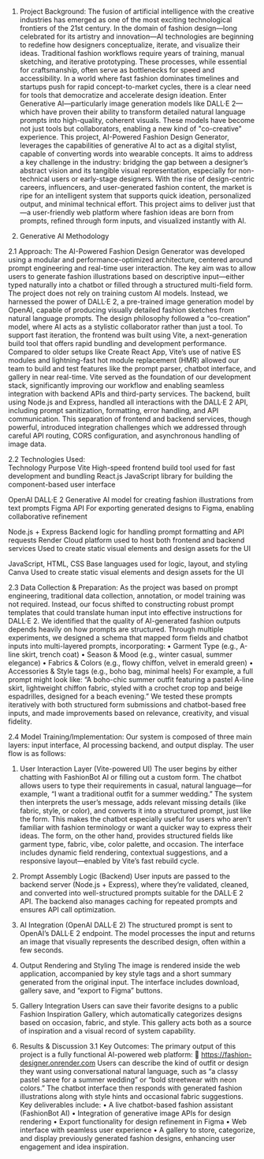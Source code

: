 1. Project Background: 
The fusion of artificial intelligence with the creative industries has emerged as one of the most exciting technological frontiers of the 21st century. In the domain of fashion design—long celebrated for its artistry and innovation—AI technologies are beginning to redefine how designers conceptualize, iterate, and visualize their ideas. Traditional fashion workflows require years of training, manual sketching, and iterative prototyping. These processes, while essential for craftsmanship, often serve as bottlenecks for speed and accessibility. In a world where fast fashion dominates timelines and startups push for rapid concept-to-market cycles, there is a clear need for tools that democratize and accelerate design ideation.
Enter Generative AI—particularly image generation models like DALL·E 2—which have proven their ability to transform detailed natural language prompts into high-quality, coherent visuals. These models have become not just tools but collaborators, enabling a new kind of "co-creative" experience. This project, AI-Powered Fashion Design Generator, leverages the capabilities of generative AI to act as a digital stylist, capable of converting words into wearable concepts. It aims to address a key challenge in the industry: bridging the gap between a designer’s abstract vision and its tangible visual representation, especially for non-technical users or early-stage designers.
With the rise of design-centric careers, influencers, and user-generated fashion content, the market is ripe for an intelligent system that supports quick ideation, personalized output, and minimal technical effort. This project aims to deliver just that—a user-friendly web platform where fashion ideas are born from prompts, refined through form inputs, and visualized instantly with AI.

2. Generative AI Methodology 

2.1 Approach: 
The AI-Powered Fashion Design Generator was developed using a modular and performance-optimized architecture, centered around prompt engineering and real-time user interaction. The key aim was to allow users to generate fashion illustrations based on descriptive input—either typed naturally into a chatbot or filled through a structured multi-field form.
The project does not rely on training custom AI models. Instead, we harnessed the power of DALL·E 2, a pre-trained image generation model by OpenAI, capable of producing visually detailed fashion sketches from natural language prompts. The design philosophy followed a “co-creation” model, where AI acts as a stylistic collaborator rather than just a tool.
To support fast iteration, the frontend was built using Vite, a next-generation build tool that offers rapid bundling and development performance. Compared to older setups like Create React App, Vite’s use of native ES modules and lightning-fast hot module replacement (HMR) allowed our team to build and test features like the prompt parser, chatbot interface, and gallery in near real-time. Vite served as the foundation of our development stack, significantly improving our workflow and enabling seamless integration with backend APIs and third-party services.
The backend, built using Node.js and Express, handled all interactions with the DALL·E 2 API, including prompt sanitization, formatting, error handling, and API communication. This separation of frontend and backend services, though powerful, introduced integration challenges which we addressed through careful API routing, CORS configuration, and asynchronous handling of image data.
 
2.2 Technologies Used:   
Technology
	Purpose
Vite	High-speed frontend build tool used for fast development and bundling
React.js	JavaScript library for building the component-based user interface

OpenAI DALL·E 2	Generative AI model for creating fashion illustrations from text prompts
Figma API	For exporting generated designs to Figma, enabling collaborative refinement

Node.js + Express	Backend logic for handling prompt formatting and API requests
Render	Cloud platform used to host both frontend and backend services
Used to create static visual elements and design assets for the UI

JavaScript, HTML, CSS
	Base languages used for logic, layout, and styling
Canva	Used to create static visual elements and design assets for the UI

2.3 Data Collection & Preparation: 
As the project was based on prompt engineering, traditional data collection, annotation, or model training was not required. Instead, our focus shifted to constructing robust prompt templates that could translate human input into effective instructions for DALL·E 2.
We identified that the quality of AI-generated fashion outputs depends heavily on how prompts are structured. Through multiple experiments, we designed a schema that mapped form fields and chatbot inputs into multi-layered prompts, incorporating:
•	Garment Type (e.g., A-line skirt, trench coat)
•	Season & Mood (e.g., winter casual, summer elegance)
•	Fabrics & Colors (e.g., flowy chiffon, velvet in emerald green)
•	Accessories & Style tags (e.g., boho bag, minimal heels)
For example, a full prompt might look like:
“A boho-chic summer outfit featuring a pastel A-line skirt, lightweight chiffon fabric, styled with a crochet crop top and beige espadrilles, designed for a beach evening.”
We tested these prompts iteratively with both structured form submissions and chatbot-based free inputs, and made improvements based on relevance, creativity, and visual fidelity.

2.4 Model Training/Implementation: 
Our system is composed of three main layers: input interface, AI processing backend, and output display. The user flow is as follows:
1.	User Interaction Layer (Vite-powered UI)
The user begins by either chatting with FashionBot AI or filling out a custom form. The chatbot allows users to type their requirements in casual, natural language—for example, “I want a traditional outfit for a summer wedding.” The system then interprets the user’s message, adds relevant missing details (like fabric, style, or color), and converts it into a structured prompt, just like the form. This makes the chatbot especially useful for users who aren’t familiar with fashion terminology or want a quicker way to express their ideas. The form, on the other hand, provides structured fields like garment type, fabric, vibe, color palette, and occasion. The interface includes dynamic field rendering, contextual suggestions, and a responsive layout—enabled by Vite’s fast rebuild cycle.
2.	Prompt Assembly Logic (Backend)
User inputs are passed to the backend server (Node.js + Express), where they’re validated, cleaned, and converted into well-structured prompts suitable for the DALL·E 2 API. The backend also manages caching for repeated prompts and ensures API call optimization.
3.	AI Integration (OpenAI DALL·E 2)
The structured prompt is sent to OpenAI’s DALL·E 2 endpoint. The model processes the input and returns an image that visually represents the described design, often within a few seconds.
4.	Output Rendering and Styling
The image is rendered inside the web application, accompanied by key style tags and a short summary generated from the original input. The interface includes download, gallery save, and “export to Figma” buttons.
5.	Gallery Integration
Users can save their favorite designs to a public Fashion Inspiration Gallery, which automatically categorizes designs based on occasion, fabric, and style. This gallery acts both as a source of inspiration and a visual record of system capability.

 


3. Results & Discussion 
3.1 Key Outcomes: The primary output of this project is a fully functional AI-powered web platform:
🔗 https://fashion-designer.onrender.com
Users can describe the kind of outfit or design they want using conversational natural language, such as “a classy pastel saree for a summer wedding” or “bold streetwear with neon colors.” The chatbot interface then responds with generated fashion illustrations along with style hints and occasional fabric suggestions.
Key deliverables include:
•	A live chatbot-based fashion assistant (FashionBot AI)
•	Integration of generative image APIs for design rendering
•	Export functionality for design refinement in Figma
•	Web interface with seamless user experience
•	A gallery to store, categorize, and display previously generated fashion designs, enhancing user engagement and idea inspiration.

 
   
 


